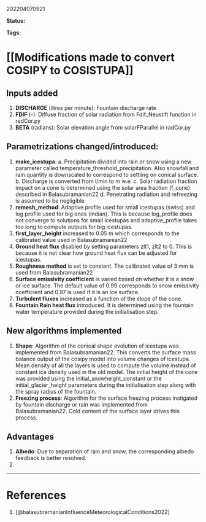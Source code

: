 202204070921

**Status:** 

**Tags:** 

# [[Modifications made to convert COSIPY to COSISTUPA]]
## Inputs added
1. **DISCHARGE** (litres per minute): Fountain discharge rate
2. **FDIF** (-): Diffuse fraction of solar radiation from Fdif_Neustift function in radCor.py
3. **BETA** (radians): Solar elevation angle from solarFParallel in radCor.py

## Parametrizations changed/introduced:
1. **make_icestupa**:
a. Precipitation divided into rain or snow using a new parameter called temperature_threshold_precipitation. Also snowfall and rain quantity is downscaled to correspond to settling on conical surface.
b. Discharge is converted from l/min to m w.e.
c. Solar radiation fraction impact on a cone is determined using the solar area fraction (f_cone) described in Balasubramanian22
d. Penetrating radiation and refreezing is assumed to be negligible
2. **remesh_method**: Adaptive profile used for small icestupas (swiss) and log profile used for big ones (indian). This is because log_profile does not converge to solutions for small icestupas and adaptive_profile takes too long to compute outputs for big icestupas.
3. **first_layer_height** increased to 0.05 m which corresponds to the calibrated value used in Balasubramanian22
4. **Ground heat flux** disabled by setting parameters zlt1, zlt2 to 0. This is because it is not clear how ground heat flux can be adjusted for icestupas.
5. **Roughness method** is set to constant. The calibrated value of 3 mm is used from Balasubramanian22
6. **Surface emissivity coefficient** is varied based on whether it is a snow or ice surface. The default value of 0.99 corresponds to snow emissivity coefficient and 0.97 is used if it is an ice surface. 
7. **Turbulent fluxes** increased as a function of the slope of the cone. 
8. **Fountain Rain heat flux** introduced. It is determined using the fountain water temperature provided during the initialisation step.


## New algorithms implemented
1. **Shape**: Algorithm of the conical shape evolution of icestupa was implemented from Balasubramanian22. This converts the surface mass balance output of the cosipy model into volume changes of icestupa. Mean density of all the layers is used to compute the volume instead of constant ice density used in the old model. The initial height of the cone was provided using the initial_snowheight_constant or the initial_glacier_height parameters during the initialisation step along with the spray radius of the fountain.
2.  **Freezing process**: Algorithm for the surface freezing process instigated by fountain discharge or rain was implemented from Balasubramanian22. Cold content of the surface layer drives this process.

## Advantages
1. **Albedo**: Due to separation of rain and snow, the corresponding albedo feedback is better resolved.
2. 
---
# References
1. [@balasubramanianInfluenceMeteorologicalConditions2022]
